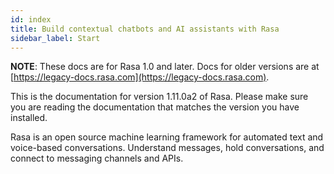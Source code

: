```yaml
---
id: index
title: Build contextual chatbots and AI assistants with Rasa
sidebar_label: Start
---
```


**NOTE**: These docs are for Rasa 1.0 and later. Docs for older versions are at [https://legacy-docs.rasa.com](https://legacy-docs.rasa.com).

This is the documentation for version 1.11.0a2 of Rasa. Please make sure you are reading the documentation
that matches the version you have installed.

Rasa is an open source machine learning framework for automated text and voice-based conversations.
Understand messages, hold conversations, and connect to messaging channels and APIs.
